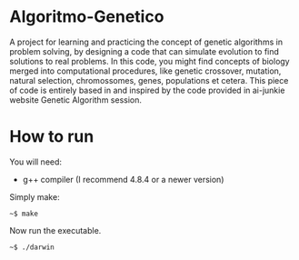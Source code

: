 ﻿# Algoritmo-Genetico

A project for learning and practicing the concept of genetic algorithms in problem solving, by designing a code that can simulate evolution to find solutions to real problems. In this code, you might find concepts of biology merged into computational procedures, like genetic crossover, mutation, natural selection, chromossomes, genes, populations et cetera. This piece of code is entirely based in and inspired by the code provided in ai-junkie website Genetic Algorithm session.

# How to run

You will need:

* g++ compiler (I recommend 4.8.4 or a newer version) 

Simply make:

	~$ make

Now run the executable. 

	~$ ./darwin
